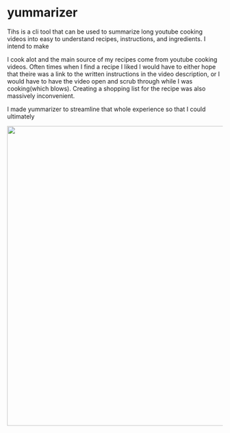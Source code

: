 # yummarizer

Tihs is a cli tool that can be used to summarize long youtube cooking videos into easy to understand recipes, instructions, and ingredients.
I intend to make 

I cook alot and the main source of my recipes come from youtube cooking videos. Often times when I find a recipe I liked I would have to 
either hope that theire was a link to the written instructions in the video description, or I would have to have the video open and scrub through
while I was cooking(which blows). Creating a shopping list for the recipe was also massively inconvenient. 

I made yummarizer to streamline that whole experience so that I could ultimately 
<p align="center">
  <img width="700"  src="https://media.tenor.com/XpQuXaxXE7AAAAAd/kitchen-burn.gif  alt="demo"/>
</p>

